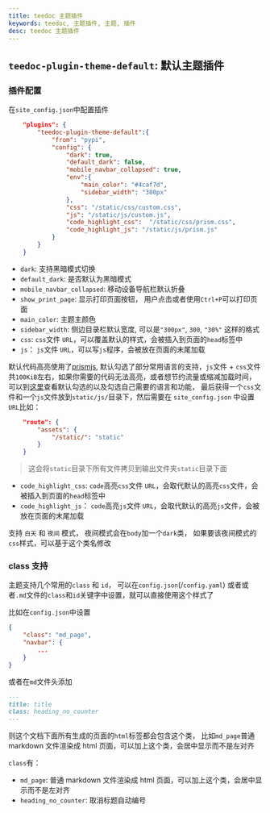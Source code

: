 ```yaml
---
title: teedoc 主题插件
keywords: teedoc, 主题插件, 主题, 插件
desc: teedoc 主题插件
---
```



## `teedoc-plugin-theme-default`: 默认主题插件

### 插件配置

在`site_config.json`中配置插件
```json
    "plugins": {
        "teedoc-plugin-theme-default":{
            "from": "pypi",
            "config": {
                "dark": true,
                "default_dark": false,
                "mobile_navbar_collapsed": true,
                "env":{
                    "main_color": "#4caf7d",
                    "sidebar_width": "300px"
                },
                "css": "/static/css/custom.css",
                "js": "/static/js/custom.js",
                "code_highlight_css":  "/static/css/prism.css",
                "code_highlight_js": "/static/js/prism.js"
            }
        }
    }
```

* `dark`: 支持黑暗模式切换
* `default_dark`: 是否默认为黑暗模式
* `mobile_navbar_collapsed`: 移动设备导航栏默认折叠
* `show_print_page`: 显示打印页面按钮， 用户点击或者使用`Ctrl+P`可以打印页面
* `main_color`: 主题主颜色
* `sidebar_width`: 侧边目录栏默认宽度, 可以是`"300px"`, `300`, `"30%"` 这样的格式
* `css`: `css`文件 `URL`，可以覆盖默认的样式，会被插入到页面的`head`标签中
* `js`： `js`文件 `URL`，可以写`js`程序，会被放在页面的末尾加载

默认代码高亮使用了[prismjs](https://prismjs.com/), 默认勾选了部分常用语言的支持，`js`文件 + `css`文件共`100KiB`左右，如果你需要的代码无法高亮，或者想节约流量或缩减加载时间，可以到[这里](https://prismjs.com/download.html#themes=prism-tomorrow&languages=markup+css+clike+javascript+bash+c+cpp+cmake+coffeescript+docker+go+ini+java+json+json5+kotlin+latex+less+lua+makefile+markdown+markup-templating+objectivec+php+powershell+python+jsx+tsx+ruby+rust+sass+scss+shell-session+sql+swift+textile+typescript+yaml&plugins=line-numbers+highlight-keywords+toolbar+copy-to-clipboard+match-braces)查看默认勾选的以及勾选自己需要的语言和功能， 最后获得一个`css`文件和一个`js`文件放到`static/js/`目录下，然后需要在 `site_config.json` 中设置`URL`比如：
```json
    "route": {
        "assets": {
            "/static/": "static"
        }
    }
```
> 这会将`static`目录下所有文件拷贝到输出文件夹`static`目录下面

* `code_highlight_css`: `code`高亮`css`文件 `URL`，会取代默认的高亮`css`文件，会被插入到页面的`head`标签中
* `code_highlight_js`： `code`高亮`js`文件 `URL`，会取代默认的高亮`js`文件，会被放在页面的末尾加载

支持 `白天` 和 `夜间` 模式， 夜间模式会在`body`加一个`dark`类， 如果要该夜间模式的`css`样式，可以基于这个类名修改

### class 支持

主题支持几个常用的`class` 和 `id`， 可以在`config.json`(/`config.yaml`) 或者或者`.md`文件的`class`和`id`关键字中设置，就可以直接使用这个样式了

比如在`config.json`中设置
```json
{
    "class": "md_page",
    "navbar": {
        ...
    }
}
```

或者在`md`文件头添加
```markdown
---
title: title
class: heading_no_counter
---
```


则这个文档下面所有生成的页面的`html`标签都会包含这个类， 比如`md_page`普通 markdown 文件渲染成 html 页面，可以加上这个类，会居中显示而不是左对齐

`class`有：
* `md_page`: 普通 markdown 文件渲染成 html 页面，可以加上这个类，会居中显示而不是左对齐
* `heading_no_counter`: 取消标题自动编号
